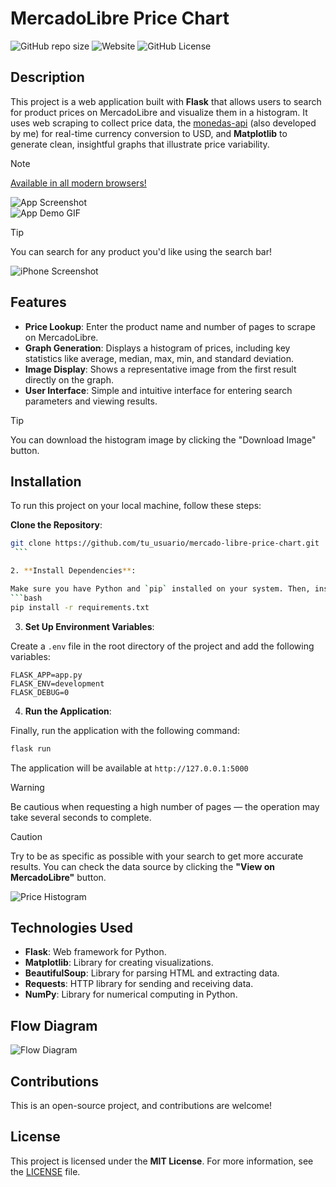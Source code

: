 # MercadoLibre Price Chart

![GitHub repo size](https://img.shields.io/github/repo-size/pyoneerC/mercado-libre-price-chart)
![Website](https://img.shields.io/website?url=https%3A%2F%2Fmercado-libre-price-chart.vercel.app)
![GitHub License](https://img.shields.io/github/license/pyoneerc/mercado-libre-price-chart)

## Description

This project is a web application built with **Flask** that allows users to search for product prices on MercadoLibre and visualize them in a histogram. It uses web scraping to collect price data, the [monedas-api](https://github.com/pyoneerC/monedas-api) (also developed by me) for real-time currency conversion to USD, and **Matplotlib** to generate clean, insightful graphs that illustrate price variability.

> [!NOTE]  
> [Available in all modern browsers!](https://mercado-libre-price-chart.vercel.app)

![App Screenshot](media/price_histogram.png)  
![App Demo GIF](media/demonstration.gif)

> [!TIP]  
> You can search for any product you'd like using the search bar!

![iPhone Screenshot](media/iphone.png)

## Features

- **Price Lookup**: Enter the product name and number of pages to scrape on MercadoLibre.
- **Graph Generation**: Displays a histogram of prices, including key statistics like average, median, max, min, and standard deviation.
- **Image Display**: Shows a representative image from the first result directly on the graph.
- **User Interface**: Simple and intuitive interface for entering search parameters and viewing results.

> [!TIP]  
> You can download the histogram image by clicking the "Download Image" button.

## Installation

To run this project on your local machine, follow these steps:

**Clone the Repository**:
   ```bash
   git clone https://github.com/tu_usuario/mercado-libre-price-chart.git
    ```
   
2. **Install Dependencies**:

Make sure you have Python and `pip` installed on your system. Then, install the project dependencies with the following command:
   ```bash
   pip install -r requirements.txt
   ```

3. **Set Up Environment Variables**:

Create a `.env` file in the root directory of the project and add the following variables:
   ```env
   FLASK_APP=app.py
   FLASK_ENV=development
   FLASK_DEBUG=0
   ```

4. **Run the Application**:

Finally, run the application with the following command:
   ```bash
   flask run
   ```

The application will be available at `http://127.0.0.1:5000`

> [!WARNING]  
> Be cautious when requesting a high number of pages — the operation may take several seconds to complete.

> [!CAUTION]  
> Try to be as specific as possible with your search to get more accurate results. You can check the data source by clicking the **"View on MercadoLibre"** button.

![Price Histogram](media/chocolate_histogram.png)

## Technologies Used

- **Flask**: Web framework for Python.
- **Matplotlib**: Library for creating visualizations.
- **BeautifulSoup**: Library for parsing HTML and extracting data.
- **Requests**: HTTP library for sending and receiving data.
- **NumPy**: Library for numerical computing in Python.

## Flow Diagram

![Flow Diagram](media/diagrama.png)

## Contributions

This is an open-source project, and contributions are welcome!

## License

This project is licensed under the **MIT License**. For more information, see the [LICENSE](LICENSE) file.